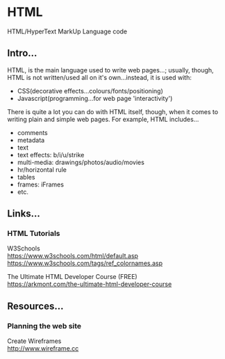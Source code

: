 # HTML
HTML/HyperText MarkUp Language code  

## Intro...

HTML, is the main language used to write web pages...; usually, though, HTML is not written/used all on it's own...instead, it is used with: 

- CSS(decorative effects...colours/fonts/positioning)
- Javascript(programming...for web page 'interactivity')

There is quite a lot you can do with HTML itself, though, when it comes to writing plain and simple web pages. For example, HTML includes...

- comments
- metadata
- text
- text effects: b/i/u/strike
- multi-media: drawings/photos/audio/movies
- hr/horizontal rule
- tables
- frames: iFrames
- etc.

## Links...

### HTML Tutorials  

W3Schools   
https://www.w3schools.com/html/default.asp  
https://www.w3schools.com/tags/ref_colornames.asp  

The Ultimate HTML Developer Course (FREE)  
https://arkmont.com/the-ultimate-html-developer-course  

## Resources...

### Planning the web site  

Create Wireframes  
http://www.wireframe.cc  


